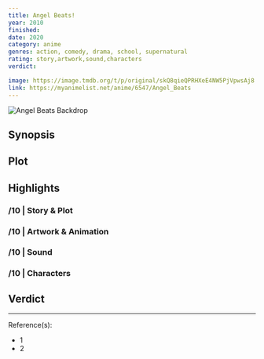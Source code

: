 ```yaml
---
title: Angel Beats!
year: 2010
finished:
date: 2020
category: anime
genres: action, comedy, drama, school, supernatural
rating: story,artwork,sound,characters
verdict:

image: https://image.tmdb.org/t/p/original/skQ8qieQPRHXeE4NW5PjVpwsAj8.jpg
link: https://myanimelist.net/anime/6547/Angel_Beats
---
```


![Angel Beats Backdrop](https://image.tmdb.org/t/p/original/lV5n3E6GkHHEIBClkett0hSyqo.jpg)

## Synopsis

## Plot

## Highlights

### /10 | Story & Plot

### /10 | Artwork & Animation

### /10 | Sound

### /10 | Characters

## Verdict

<!-- SPOILERS -->

<!-- CLOSING -->

---
Reference(s):

- 1
- 2

